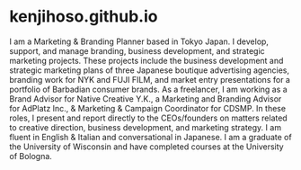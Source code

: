 # kenjihoso.github.io
I am a Marketing & Branding Planner based in Tokyo Japan. I develop, support, and manage branding, business development, and strategic marketing projects. These projects include the business development and strategic marketing plans of three Japanese boutique advertising agencies, branding work for NYK and FUJI FILM, and market entry presentations for a portfolio of Barbadian consumer brands. 
As a freelancer, I am working as a Brand Advisor for Native Creative Y.K., a Marketing and Branding Advisor for AdPlatz Inc., & Marketing & Campaign Coordinator for CDSMP. In these roles, I present and report directly to the CEOs/founders on matters related to creative direction, business development, and marketing strategy. I am fluent in English & Italian and conversational in Japanese. I am a graduate of the University of Wisconsin and have completed courses at the University of Bologna. 
